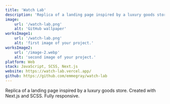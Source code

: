 ```yaml
---
title: 'Watch Lab'
description: 'Replica of a landing page inspired by a luxury goods store. Created with Next.js and SCSS. Fully responsive.'
image:
    url: '/watch-lab.png'
    alt: 'GitHub wallpaper'
worksImage1:
    url: '/watch-lab.png'
    alt: 'first image of your project.'
worksImage2:
    url: '/image-2.webp'
    alt: 'second image of your project.'
platform: Web
stack: JavaScript, SCSS, Next.js
website: https://watch-lab.vercel.app/
github: https://github.com/emmegray/watch-lab
---
```


Replica of a landing page inspired by a luxury goods store. Created with Next.js and SCSS. Fully responsive.
